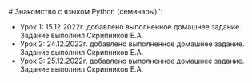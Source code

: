#'Знакомство с языком Python (семинары).':
* Урок 1: 15.12.2022г. добавлено выполненное домашнее задание. Задание выполнил Скрипников Е.А.
* Урок 2: 24.12.2022г. добавлено выполненное домашнее задание. Задание выполнил Скрипников Е.А. 
* Урок 3: 25.12.2022г. добавлено выполненное домашнее задание. Задание выполнил Скрипников Е.А.